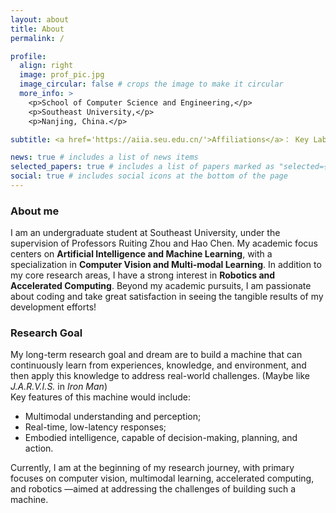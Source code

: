 ```yaml
---
layout: about
title: About
permalink: /

profile:
  align: right
  image: prof_pic.jpg
  image_circular: false # crops the image to make it circular
  more_info: >
    <p>School of Computer Science and Engineering,</p>
    <p>Southeast University,</p>
    <p>Nanjing, China.</p>

subtitle: <a href='https://aiia.seu.edu.cn/'>Affiliations</a>： Key Laboratory of New Generation Artificial Intelligence Technology&Its Interdisciplinary Applications, Ministry of Education, China (Southeast University)

news: true # includes a list of news items
selected_papers: true # includes a list of papers marked as "selected={true}"
social: true # includes social icons at the bottom of the page
---
```


### About me


I am an undergraduate student at Southeast University, under the supervision of Professors Ruiting Zhou and Hao Chen. My academic focus centers on **Artificial Intelligence and Machine Learning**, with a specialization in **Computer Vision and Multi-modal Learning**. In addition to my core research areas, I have a strong interest in **Robotics and Accelerated Computing**. Beyond my academic pursuits, I am passionate about coding and take great satisfaction in seeing the tangible results of my development efforts!


### Research Goal
My long-term research goal and dream are to build a machine that can continuously learn from experiences, knowledge, and environment, and then apply this knowledge to address real-world challenges. (Maybe like *J.A.R.V.I.S.* in *Iron Man*)   
Key features of this machine would include:
+  Multimodal understanding and perception; 
+  Real-time, low-latency responses;
+  Embodied intelligence, capable of decision-making, planning, and action.  

Currently, I am at the beginning of my research journey, with primary focuses on computer vision, multimodal learning, accelerated computing, and robotics —aimed at addressing the challenges of building such a machine.

<!--Write your biography here. Tell the world about yourself. Link to your favorite [subreddit](http://reddit.com). You can put a picture in, too. The code is already in, just name your picture `prof_pic.jpg` and put it in the `img/` folder.

Put your address / P.O. box / other info right below your picture. You can also disable any of these elements by editing `profile` property of the YAML header of your `_pages/about.md`. Edit `_bibliography/papers.bib` and Jekyll will render your [publications page](/al-folio/publications/) automatically.

Link to your social media connections, too. This theme is set up to use [Font Awesome icons](https://fontawesome.com/) and [Academicons](https://jpswalsh.github.io/academicons/), like the ones below. Add your Facebook, Twitter, LinkedIn, Google Scholar, or just disable all of them.-->
